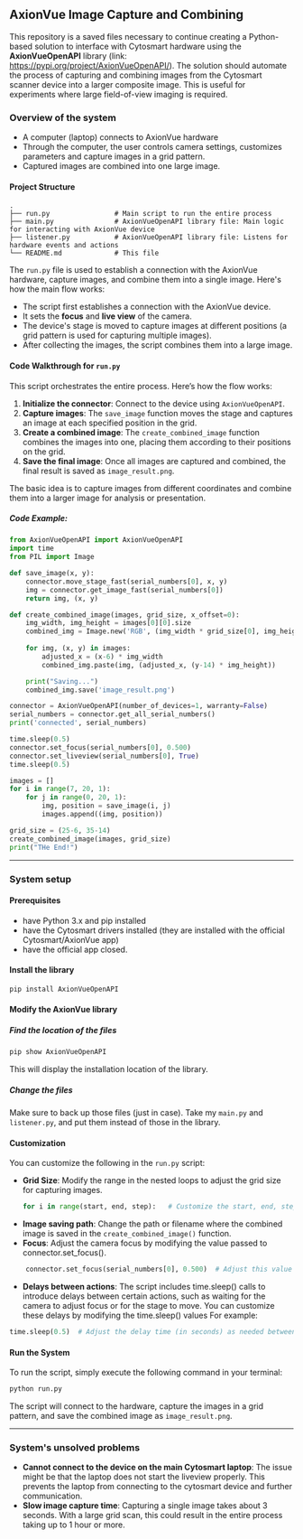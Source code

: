 ## AxionVue Image Capture and Combining
This repository is a saved files necessary to continue creating a Python-based solution to interface with Cytosmart hardware using the **AxionVueOpenAPI** library (link: https://pypi.org/project/AxionVueOpenAPI/). 
The solution should automate the process of capturing and combining images from the Cytosmart scanner device into a larger composite image. This is useful for experiments where large field-of-view imaging is required.


### Overview of the system
- A computer (laptop) connects to AxionVue hardware
- Through the computer, the user controls camera settings, customizes parameters and capture images in a grid pattern.
- Captured images are combined into one large image.

#### Project Structure
```
.
├── run.py                # Main script to run the entire process
├── main.py               # AxionVueOpenAPI library file: Main logic for interacting with AxionVue device
├── listener.py           # AxionVueOpenAPI library file: Listens for hardware events and actions
└── README.md             # This file
```

The `run.py` file is used to establish a connection with the AxionVue hardware, capture images, and combine them into a single image. Here's how the main flow works:

- The script first establishes a connection with the AxionVue device.
- It sets the **focus** and **live view** of the camera.
- The device's stage is moved to capture images at different positions (a grid pattern is used for capturing multiple images).
- After collecting the images, the script combines them into a large image.

#### Code Walkthrough for `run.py`

This script orchestrates the entire process. Here’s how the flow works:

1. **Initialize the connector**: Connect to the device using `AxionVueOpenAPI`.
2. **Capture images**: The `save_image` function moves the stage and captures an image at each specified position in the grid.
3. **Create a combined image**: The `create_combined_image` function combines the images into one, placing them according to their positions on the grid.
4. **Save the final image**: Once all images are captured and combined, the final result is saved as `image_result.png`.

The basic idea is to capture images from different coordinates and combine them into a larger image for analysis or presentation.

##### Code Example:

```python
from AxionVueOpenAPI import AxionVueOpenAPI
import time
from PIL import Image

def save_image(x, y):
    connector.move_stage_fast(serial_numbers[0], x, y)
    img = connector.get_image_fast(serial_numbers[0])
    return img, (x, y)

def create_combined_image(images, grid_size, x_offset=0):
    img_width, img_height = images[0][0].size
    combined_img = Image.new('RGB', (img_width * grid_size[0], img_height * grid_size[1]))
    
    for img, (x, y) in images:
        adjusted_x = (x-6) * img_width
        combined_img.paste(img, (adjusted_x, (y-14) * img_height))

    print("Saving...")
    combined_img.save('image_result.png')

connector = AxionVueOpenAPI(number_of_devices=1, warranty=False)
serial_numbers = connector.get_all_serial_numbers()
print('connected', serial_numbers)

time.sleep(0.5)
connector.set_focus(serial_numbers[0], 0.500)
connector.set_liveview(serial_numbers[0], True)
time.sleep(0.5)

images = []
for i in range(7, 20, 1):
    for j in range(0, 20, 1):
        img, position = save_image(i, j)
        images.append((img, position))

grid_size = (25-6, 35-14)
create_combined_image(images, grid_size)
print("THe End!")
```
---
### System setup

#### Prerequisites
- have Python 3.x and pip installed
- have the Cytosmart drivers installed (they are installed with the official Cytosmart/AxionVue app)
- have the official app closed.

#### Install the library
```bash
pip install AxionVueOpenAPI
```


#### Modify the AxionVue library
##### Find the location of the files
```bash
pip show AxionVueOpenAPI
```
This will display the installation location of the library.

##### Change the files
Make sure to back up those files (just in case).
Take my `main.py` and `listener.py`, and put them instead of those in the library.


#### Customization
You can customize the following in the `run.py` script:

- **Grid Size**: Modify the range in the nested loops to adjust the grid size for capturing images.
  ```python
  for i in range(start, end, step):   # Customize the start, end, step values
  ```
- **Image saving path**: Change the path or filename where the combined image is saved in the `create_combined_image()` function.
- **Focus**: Adjust the camera focus by modifying the value passed to connector.set_focus().
```python
    connector.set_focus(serial_numbers[0], 0.500)  # Adjust this value based on your needs
```
- **Delays between actions**: The script includes time.sleep() calls to introduce delays between certain actions, such as waiting for the camera to adjust focus or for the stage to move. You can customize these delays by modifying the time.sleep() values For example:
```python
time.sleep(0.5)  # Adjust the delay time (in seconds) as needed between actions
```

#### Run the System

To run the script, simply execute the following command in your terminal:

```bash
python run.py
```
The script will connect to the hardware, capture the images in a grid pattern, and save the combined image as `image_result.png`.


---
### System's unsolved problems
- **Cannot connect to the device on the main Cytosmart laptop**: The issue might be that the laptop does not start the liveview properly. This prevents the laptop from connecting to the cytosmart device and further communication.
- **Slow image capture time**: Capturing a single image takes about 3 seconds. With a large grid scan, this could result in the entire process taking up to 1 hour or more. 



